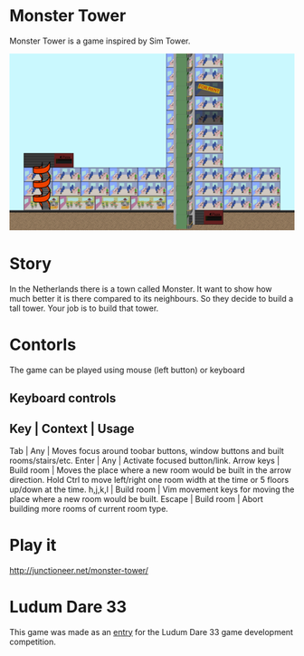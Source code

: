 Monster Tower
=============
Monster Tower is a game inspired by Sim Tower.

![Screenshot of a tower built in Monster Tower game](https://raw.githubusercontent.com/Leffe108/Monster-Tower/master/screenshot-2.png)

# Story
In the Netherlands there is a town called Monster. It want to show how much better it is there compared to its neighbours. So they decide to build a tall tower. Your job is to build that tower.

# Contorls
The game can be played using mouse (left button) or keyboard

## Keyboard controls
Key        | Context    | Usage
-----------------------------------
Tab        | Any        | Moves focus around toobar buttons, window buttons and built rooms/stairs/etc.
Enter      | Any        | Activate focused button/link.
Arrow keys | Build room | Moves the place where a new room would be built in the arrow direction. Hold Ctrl to move left/right one room width at the time or 5 floors up/down at the time.
h,j,k,l    | Build room | Vim movement keys for moving the place where a new room would be built.
Escape     | Build room | Abort building more rooms of current room type.

# Play it
http://junctioneer.net/monster-tower/

# Ludum Dare 33
This game was made as an [entry](http://ludumdare.com/compo/ludum-dare-33/?action=preview&uid=38630) for the Ludum Dare 33 game development competition.
